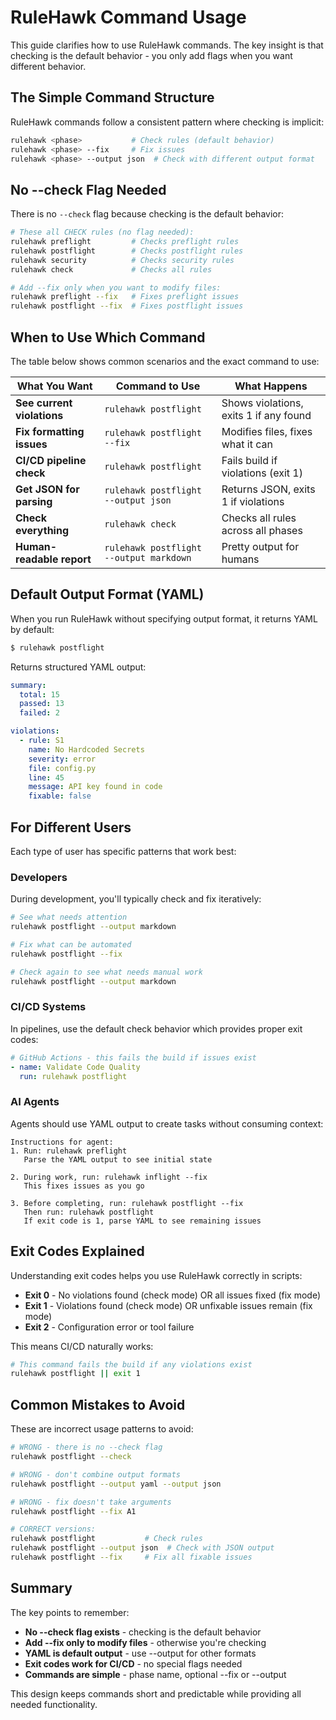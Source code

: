 # RuleHawk Command Usage

This guide clarifies how to use RuleHawk commands. The key insight is that checking is the default behavior - you only add flags when you want different behavior.

## The Simple Command Structure

RuleHawk commands follow a consistent pattern where checking is implicit:

```bash
rulehawk <phase>           # Check rules (default behavior)
rulehawk <phase> --fix     # Fix issues
rulehawk <phase> --output json  # Check with different output format
```

## No --check Flag Needed

There is no `--check` flag because checking is the default behavior:

```bash
# These all CHECK rules (no flag needed):
rulehawk preflight         # Checks preflight rules
rulehawk postflight        # Checks postflight rules
rulehawk security          # Checks security rules
rulehawk check             # Checks all rules

# Add --fix only when you want to modify files:
rulehawk preflight --fix   # Fixes preflight issues
rulehawk postflight --fix  # Fixes postflight issues
```

## When to Use Which Command

The table below shows common scenarios and the exact command to use:

| What You Want | Command to Use | What Happens |
|--------------|----------------|--------------|
| **See current violations** | `rulehawk postflight` | Shows violations, exits 1 if any found |
| **Fix formatting issues** | `rulehawk postflight --fix` | Modifies files, fixes what it can |
| **CI/CD pipeline check** | `rulehawk postflight` | Fails build if violations (exit 1) |
| **Get JSON for parsing** | `rulehawk postflight --output json` | Returns JSON, exits 1 if violations |
| **Check everything** | `rulehawk check` | Checks all rules across all phases |
| **Human-readable report** | `rulehawk postflight --output markdown` | Pretty output for humans |

## Default Output Format (YAML)

When you run RuleHawk without specifying output format, it returns YAML by default:

```bash
$ rulehawk postflight
```

Returns structured YAML output:
```yaml
summary:
  total: 15
  passed: 13
  failed: 2

violations:
  - rule: S1
    name: No Hardcoded Secrets
    severity: error
    file: config.py
    line: 45
    message: API key found in code
    fixable: false
```

## For Different Users

Each type of user has specific patterns that work best:

### Developers

During development, you'll typically check and fix iteratively:

```bash
# See what needs attention
rulehawk postflight --output markdown

# Fix what can be automated
rulehawk postflight --fix

# Check again to see what needs manual work
rulehawk postflight --output markdown
```

### CI/CD Systems

In pipelines, use the default check behavior which provides proper exit codes:

```yaml
# GitHub Actions - this fails the build if issues exist
- name: Validate Code Quality
  run: rulehawk postflight
```

### AI Agents

Agents should use YAML output to create tasks without consuming context:

```
Instructions for agent:
1. Run: rulehawk preflight
   Parse the YAML output to see initial state

2. During work, run: rulehawk inflight --fix
   This fixes issues as you go

3. Before completing, run: rulehawk postflight --fix
   Then run: rulehawk postflight
   If exit code is 1, parse YAML to see remaining issues
```

## Exit Codes Explained

Understanding exit codes helps you use RuleHawk correctly in scripts:

- **Exit 0** - No violations found (check mode) OR all issues fixed (fix mode)
- **Exit 1** - Violations found (check mode) OR unfixable issues remain (fix mode)
- **Exit 2** - Configuration error or tool failure

This means CI/CD naturally works:
```bash
# This command fails the build if any violations exist
rulehawk postflight || exit 1
```

## Common Mistakes to Avoid

These are incorrect usage patterns to avoid:

```bash
# WRONG - there is no --check flag
rulehawk postflight --check

# WRONG - don't combine output formats
rulehawk postflight --output yaml --output json

# WRONG - fix doesn't take arguments
rulehawk postflight --fix A1

# CORRECT versions:
rulehawk postflight           # Check rules
rulehawk postflight --output json  # Check with JSON output
rulehawk postflight --fix     # Fix all fixable issues
```

## Summary

The key points to remember:

- **No --check flag exists** - checking is the default behavior
- **Add --fix only to modify files** - otherwise you're checking
- **YAML is default output** - use --output for other formats
- **Exit codes work for CI/CD** - no special flags needed
- **Commands are simple** - phase name, optional --fix or --output

This design keeps commands short and predictable while providing all needed functionality.